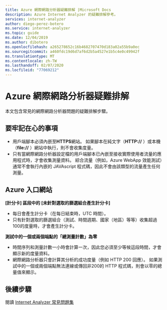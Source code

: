 ```yaml
---
title: Azure 網際網路分析器疑難排解 |Microsoft Docs
description: Azure Internet Analyzer 的疑難排解參考。
services: internet-analyzer
author: diego-perez-botero
ms.service: internet-analyzer
ms.topic: guide
ms.date: 12/04/2019
ms.author: dibotero
ms.openlocfilehash: a265278652c16b4682707470d183a02a55b9a0ec
ms.sourcegitcommit: a460fdc19d6d7af6d2b5a4527e1b5c4e0c49942f
ms.translationtype: MT
ms.contentlocale: zh-TW
ms.lasthandoff: 02/07/2020
ms.locfileid: "77069212"
---
```

# <a name="azure-internet-analyzer-troubleshooting"></a>Azure 網際網路分析器疑難排解

本文包含常見的網際網路分析器問題的疑難排解步驟。

## <a name="things-to-keep-in-mind"></a>要牢記在心的事項
- 用戶端腳本必須內嵌至**HTTPS**網站。 如果腳本在純文字（**HTTP://** ）或本機（**file://** ）網站中執行，則不會收集度量。
- 只有當網際網路分析器設定檔的用戶端腳本已內嵌至接收實際使用者流量的應用程式時，才會收集測量資料。 綜合流量（例如，Azure WebApp 效能測試）通常不會執行內嵌的 JAVAscript 程式碼，因此不會由該類型的流量產生任何測量。

## <a name="azure-portal"></a>Azure 入口網站
**[計分卡] 區段中的 [未針對選取的篩選組合產生計分卡]**
- 每日會產生計分卡（在每日結束時，UTC 時間）。
- 只有針對選取的篩選組合（測試、時間週期、國家（地區）等等）收集超過100的度量時，才會產生計分卡。

**測試中的一個或兩個端點的「總測量計數」為零**
- 時間序列和測量計數一小時會計算一次，因此您必須至少等候這段時間，才會顯示新的度量資料。
- 網際網路分析器只會計算其分析的成功度量（例如 HTTP 200 回應）。 如果測試中的一個或兩個端點無法連線或傳回非200的 HTTP 程式碼，則會以零的總量值來顯示。

## <a name="next-steps"></a>後續步驟
閱讀 [Internet Analyzer 常見問題集](internet-analyzer-faq.md)
